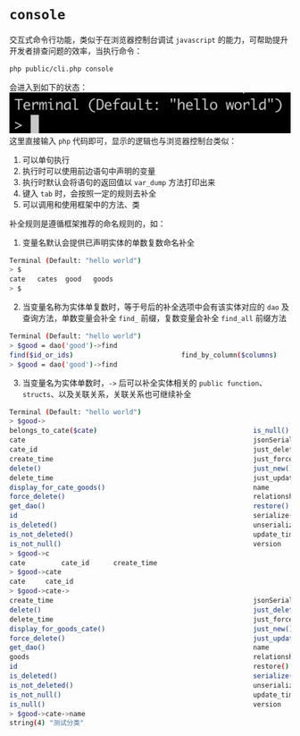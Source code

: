 # `console`

交互式命令行功能，类似于在浏览器控制台调试 `javascript` 的能力，可帮助提升开发者排查问题的效率，当执行命令：
```bash
php public/cli.php console
```
会进入到如下的状态：  
![console](../../image/console_1.png "console")
这里直接输入 `php` 代码即可，显示的逻辑也与浏览器控制台类似：
1. 可以单句执行
2. 执行时可以使用前边语句中声明的变量
3. 执行时默认会将语句的返回值以 `var_dump` 方法打印出来
4. 键入 `tab` 时，会按照一定的规则去补全
5. 可以调用和使用框架中的方法、类

补全规则是遵循框架推荐的命名规则的，如：

1. 变量名默认会提供已声明实体的单数复数命名补全
```bash
Terminal (Default: "hello world")
> $
cate   cates  good   goods
> $
```

2. 当变量名称为实体单复数时，等于号后的补全选项中会有该实体对应的 `dao` 及查询方法，单数变量会补全 `find_` 前缀，复数变量会补全 `find_all` 前缀方法
```bash
Terminal (Default: "hello world")
> $good = dao('good')->find
find($id_or_ids)                           find_by_column($columns)                   find_by_foreign_key($foreign_key, $value)
> $good = dao('good')->find
```

3. 当变量名为实体单数时，`->` 后可以补全实体相关的 `public function`、`structs`、以及关联关系，关联关系也可继续补全
```bash
Terminal (Default: "hello world")
> $good->
belongs_to_cate($cate)                                       is_null()
cate                                                         jsonSerialize()
cate_id                                                      just_deleted()
create_time                                                  just_force_deleted()
delete()                                                     just_new()
delete_time                                                  just_updated()
display_for_cate_goods()                                     name
force_delete()                                               relationship_batch_load($relationship_name, $from_entities)
get_dao()                                                    restore()
id                                                           serialize()
is_deleted()                                                 unserialize($serialized)
is_not_deleted()                                             update_time
is_not_null()                                                version
> $good->c
cate         cate_id      create_time
> $good->cate
cate     cate_id
> $good->cate->
create_time                                                  jsonSerialize()
delete()                                                     just_deleted()
delete_time                                                  just_force_deleted()
display_for_goods_cate()                                     just_new()
force_delete()                                               just_updated()
get_dao()                                                    name
goods                                                        relationship_batch_load($relationship_name, $from_entities)
id                                                           restore()
is_deleted()                                                 serialize()
is_not_deleted()                                             unserialize($serialized)
is_not_null()                                                update_time
is_null()                                                    version
> $good->cate->name
string(4) "测试分类"
```

